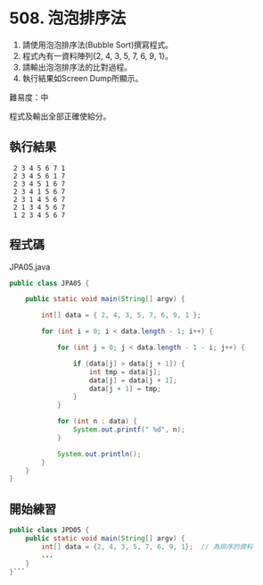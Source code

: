 # 508. 泡泡排序法

1. 請使用泡泡排序法(Bubble Sort)撰寫程式。
2. 程式內有一資料陣列{2, 4, 3, 5, 7, 6, 9, 1}。
3. 請輸出泡泡排序法的比對過程。
4. 執行結果如Screen Dump所顯示。

難易度：中

程式及輸出全部正確使給分。

## 執行結果

```
 2 3 4 5 6 7 1
 2 3 4 5 6 1 7
 2 3 4 5 1 6 7
 2 3 4 1 5 6 7
 2 3 1 4 5 6 7
 2 1 3 4 5 6 7
 1 2 3 4 5 6 7
```

## 程式碼

JPA05.java

```java
public class JPA05 {

	public static void main(String[] argv) {

		int[] data = { 2, 4, 3, 5, 7, 6, 9, 1 };

		for (int i = 0; i < data.length - 1; i++) {

			for (int j = 0; j < data.length - 1 - i; j++) {

				if (data[j] > data[j + 1]) {
					int tmp = data[j];
					data[j] = data[j + 1];
					data[j + 1] = tmp;
				}
			}

			for (int n : data) {
				System.out.printf(" %d", n);
			}

			System.out.println();
		}
	}
}
```

## 開始練習

```java
public class JPD05 {
    public static void main(String[] argv) {
        int[] data = {2, 4, 3, 5, 7, 6, 9, 1};  // 為排序的資料
        ...
    }
}```
